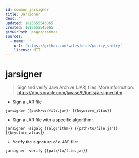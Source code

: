 ```yaml
---
id: common.jarsigner
title: Jarsigner
desc: ''
updated: 1615655543065
created: 1615655543065
gitDirPath: pages/common
sources:
  - name: ''
    url: 'https://github.com/salesforce/policy_sentry'
    license: MIT
---
```

# jarsigner

> Sign and verify Java Archive (JAR) files.
> More information: <https://docs.oracle.com/javase/9/tools/jarsigner.htm>.

- Sign a JAR file:

`jarsigner {{path/to/file.jar}} {{keystore_alias}}`

- Sign a JAR file with a specific algorithm:

`jarsigner -sigalg {{algorithm}} {{path/to/file.jar}} {{keystore_alias}}`

- Verify the signature of a JAR file:

`jarsigner -verify {{path/to/file.jar}}`

